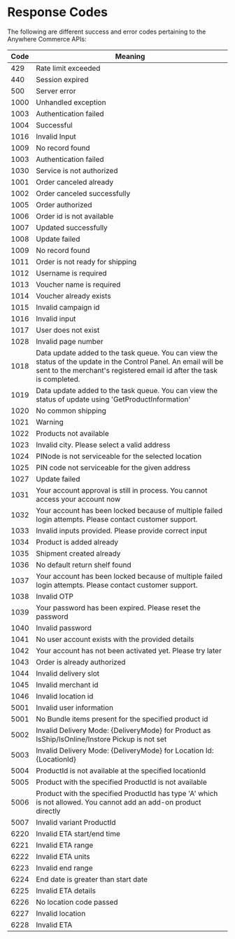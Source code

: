 # Response Codes
The following are different success and error codes pertaining to the Anywhere Commerce APIs:


Code | Meaning
---- | -------
429 | Rate limit exceeded
440 | Session expired
500 | Server error
1000 | Unhandled exception
1003 | Authentication failed
1004 | Successful
1016 | Invalid Input
1009 | No record found
1003 | Authentication failed
1030 | Service is not authorized
1001 | Order canceled already
1002 | Order canceled successfully
1005 | Order authorized
1006 | Order id is not available
1007 | Updated successfully
1008 | Update failed
1009 | No record found
1011 | Order is not ready for shipping
1012 | Username is required
1013 | Voucher name is required
1014 | Voucher already exists
1015 | Invalid campaign id
1016 | Invalid input
1017 | User does not exist
1028 | Invalid page number
1018 | Data update added to the task queue. You can view the status of the update in the Control Panel. An email will be sent to the merchant's registered email id after the task is completed.
1019 | Data update added to the task queue. You can view the status of update using 'GetProductInformation' 
1020 | No common shipping
1021 | Warning
1022 | Products not available
1023 | Invalid city. Please select a valid address
1024 | PINode is not serviceable for the selected location
1025 | PIN code not serviceable for the given address
1027 | Update failed
1031 | Your account approval is still in process. You cannot access your account now
1032 | Your account has been locked because of multiple failed login attempts.  Please contact customer support.
1033 | Invalid inputs provided. Please provide correct input
1034 | Product is added already
1035 | Shipment created already 
1036 | No default return shelf found
1037 | Your account has been locked because of multiple failed login attempts.  Please contact customer support.
1038 | Invalid OTP
1039 | Your password has been expired. Please reset the password
1040 | Invalid password
1041 | No user account exists with the provided details
1042 | Your account has not been activated yet. Please try later
1043 | Order is already authorized
1044 | Invalid delivery slot
1045 | Invalid merchant id
1046 | Invalid location id
5001 | Invalid user information
5001 | No Bundle items present for the specified product id
5002 | Invalid Delivery Mode: {DeliveryMode} for Product as IsShip/IsOnline/Instore Pickup is not set
5003 | Invalid Delivery Mode: {DeliveryMode} for Location Id: {LocationId}
5004 | ProductId is not available at the specified locationId
5005 | Product with the specified ProductId is not available
5006 | Product with the specified ProductId has type 'A' which is not allowed. You cannot add an add-on product directly
5007 | Invalid variant ProductId
6220 | Invalid ETA start/end time
6221 | Invalid ETA range
6222 | Invalid ETA units
6223 | Invalid end range
6224 | End date is greater than start date
6225 | Invalid ETA details
6226 | No location code passed
6227 | Invalid location
6228 | Invalid ETA

